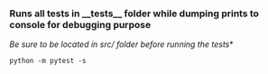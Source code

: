 ### Runs all tests in \_\_tests\_\_ folder while dumping prints to console for debugging purpose

**Be sure to be located in src/ folder* before running the tests**

``` python -m pytest -s ```

